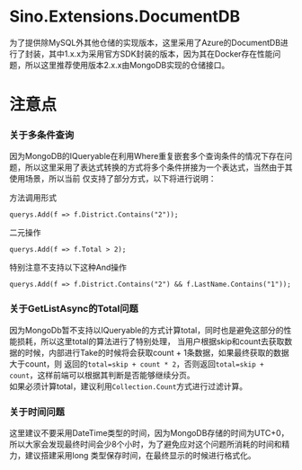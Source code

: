 # Sino.Extensions.DocumentDB
为了提供除MySQL外其他仓储的实现版本，这里采用了Azure的DocumentDB进行了封装，其中1.x.x为采用官方SDK封装的版本，因为其在Docker存在性能问题，所以这里推荐使用版本2.x.x由MongoDB实现的仓储接口。

# 注意点
### 关于多条件查询
因为MongoDB的IQueryable在利用Where重复嵌套多个查询条件的情况下存在问题，所以这里采用了表达式转换的方式将多个条件拼接为一个表达式，当然由于其使用场景，所以当前
仅支持了部分方式，以下将进行说明：  

方法调用形式
```
querys.Add(f => f.District.Contains("2"));
```  

二元操作
```
querys.Add(f => f.Total > 2);
```

特别注意不支持以下这种And操作
```
querys.Add(f => f.District.Contains("2") && f.LastName.Contains("1"));
```  

### 关于GetListAsync的Total问题
因为MongoDb暂不支持以IQueryable的方式计算total，同时也是避免这部分的性能损耗，所以这里total的算法进行了特别处理，
当用户根据skip和count去获取数据的时候，内部进行Take的时候将会获取count + 1条数据，如果最终获取的数据大于count，则
返回的`total=skip + count * 2`，否则返回`total=skip + count`，这样前端可以根据其判断是否能够继续分页。  
如果必须计算total，建议利用`Collection.Count`方式进行过滤计算。

### 关于时间问题
这里建议不要采用DateTime类型的时间，因为MongoDB存储的时间为UTC+0，所以大家会发现最终时间会少8个小时，为了避免应对这个问题所消耗的时间和精力，建议搭建采用long
类型保存时间，在最终显示的时候进行格式化。